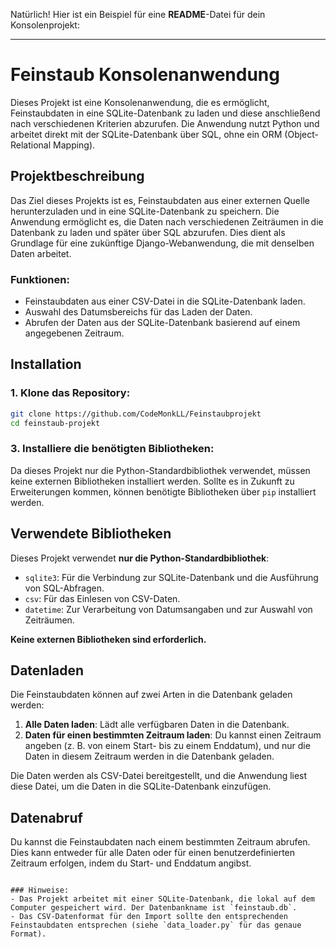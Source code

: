 Natürlich! Hier ist ein Beispiel für eine **README**-Datei für dein Konsolenprojekt:

---

# Feinstaub Konsolenanwendung

Dieses Projekt ist eine Konsolenanwendung, die es ermöglicht, Feinstaubdaten in eine SQLite-Datenbank zu laden und diese anschließend nach verschiedenen Kriterien abzurufen. Die Anwendung nutzt Python und arbeitet direkt mit der SQLite-Datenbank über SQL, ohne ein ORM (Object-Relational Mapping).

## Projektbeschreibung

Das Ziel dieses Projekts ist es, Feinstaubdaten aus einer externen Quelle herunterzuladen und in eine SQLite-Datenbank zu speichern. Die Anwendung ermöglicht es, die Daten nach verschiedenen Zeiträumen in die Datenbank zu laden und später über SQL abzurufen. Dies dient als Grundlage für eine zukünftige Django-Webanwendung, die mit denselben Daten arbeitet.

### Funktionen:

- Feinstaubdaten aus einer CSV-Datei in die SQLite-Datenbank laden.
- Auswahl des Datumsbereichs für das Laden der Daten.
- Abrufen der Daten aus der SQLite-Datenbank basierend auf einem angegebenen Zeitraum.

## Installation

### 1. Klone das Repository:

```bash
git clone https://github.com/CodeMonkLL/Feinstaubprojekt
cd feinstaub-projekt
```

### 3. Installiere die benötigten Bibliotheken:

Da dieses Projekt nur die Python-Standardbibliothek verwendet, müssen keine externen Bibliotheken installiert werden. Sollte es in Zukunft zu Erweiterungen kommen, können benötigte Bibliotheken über `pip` installiert werden.

## Verwendete Bibliotheken

Dieses Projekt verwendet **nur die Python-Standardbibliothek**:

- `sqlite3`: Für die Verbindung zur SQLite-Datenbank und die Ausführung von SQL-Abfragen.
- `csv`: Für das Einlesen von CSV-Daten.
- `datetime`: Zur Verarbeitung von Datumsangaben und zur Auswahl von Zeiträumen.

**Keine externen Bibliotheken sind erforderlich.**

## Datenladen

Die Feinstaubdaten können auf zwei Arten in die Datenbank geladen werden:

1. **Alle Daten laden**: Lädt alle verfügbaren Daten in die Datenbank.
2. **Daten für einen bestimmten Zeitraum laden**: Du kannst einen Zeitraum angeben (z. B. von einem Start- bis zu einem Enddatum), und nur die Daten in diesem Zeitraum werden in die Datenbank geladen.

Die Daten werden als CSV-Datei bereitgestellt, und die Anwendung liest diese Datei, um die Daten in die SQLite-Datenbank einzufügen.

## Datenabruf

Du kannst die Feinstaubdaten nach einem bestimmten Zeitraum abrufen. Dies kann entweder für alle Daten oder für einen benutzerdefinierten Zeitraum erfolgen, indem du Start- und Enddatum angibst.

```

### Hinweise:
- Das Projekt arbeitet mit einer SQLite-Datenbank, die lokal auf dem Computer gespeichert wird. Der Datenbankname ist `feinstaub.db`.
- Das CSV-Datenformat für den Import sollte den entsprechenden Feinstaubdaten entsprechen (siehe `data_loader.py` für das genaue Format).

```
